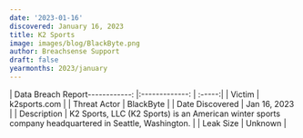 ```yaml
---
date: '2023-01-16'
discovered: January 16, 2023
title: K2 Sports
image: images/blog/BlackByte.png
author: Breachsense Support
draft: false
yearmonths: 2023/january
---
```


| Data Breach Report------------:     |:-------------:    | :-----:|
| Victim      | k2sports.com      | 
| Threat Actor      | BlackByte      | 
| Date Discovered      | Jan 16, 2023      | 
| Description      | K2 Sports, LLC (K2 Sports) is an American winter sports company headquartered in Seattle, Washington.      | 
| Leak Size      | Unknown      | 

